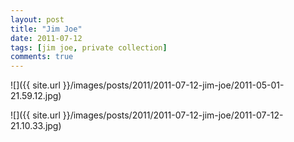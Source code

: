 ```yaml
---
layout: post
title: "Jim Joe"
date: 2011-07-12
tags: [jim joe, private collection]
comments: true
---
```

![]({{ site.url }}/images/posts/2011/2011-07-12-jim-joe/2011-05-01-21.59.12.jpg)

![]({{ site.url }}/images/posts/2011/2011-07-12-jim-joe/2011-07-12-21.10.33.jpg)

